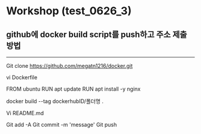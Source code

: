 # Workshop (test_0626_3)

## github에 docker build script를 push하고 주소 제출 방법
-----------------------

Git clone https://github.com/megatn1216/docker.git

vi Dockerfile

FROM ubuntu
RUN apt update
RUN apt install -y nginx

docker build --tag dockerhubID/폴더명 . 

Vi README.md

Git add -A
Git commit -m 'message'
Git push

